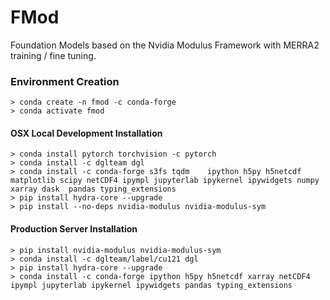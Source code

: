 
# FMod

Foundation Models based on the Nvidia Modulus Framework with MERRA2 training / fine tuning.

### Environment Creation

    > conda create -n fmod -c conda-forge 
    > conda activate fmod


#### OSX Local Development Installation

    > conda install pytorch torchvision -c pytorch
    > conda install -c dglteam dgl 
    > conda install -c conda-forge s3fs tqdm    ipython h5py h5netcdf matplotlib scipy netCDF4 ipympl jupyterlab ipykernel ipywidgets numpy xarray dask  pandas typing_extensions
    > pip install hydra-core --upgrade
    > pip install --no-deps nvidia-modulus nvidia-modulus-sym


#### Production Server Installation

    > pip install nvidia-modulus nvidia-modulus-sym
    > conda install -c dglteam/label/cu121 dgl
    > pip install hydra-core --upgrade
    > conda install -c conda-forge ipython h5py h5netcdf xarray netCDF4 ipympl jupyterlab ipykernel ipywidgets pandas typing_extensions




